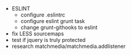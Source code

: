 - ESLINT
    - configure .eslintrc
    - configure eslint grunt task
    - change grunt-githooks to eslint
- fix LESS sourcemaps
- test if jquery is truly protected
- research matchmedia/matchmedia.addlistener